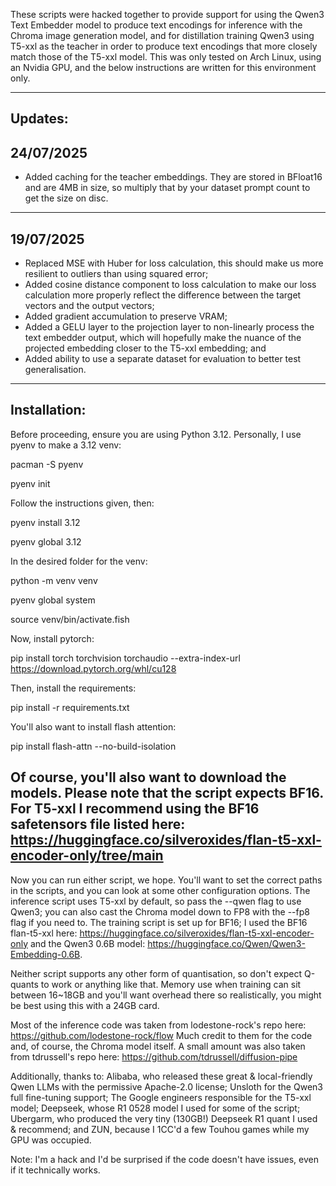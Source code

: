 These scripts were hacked together to provide support for using the Qwen3 Text Embedder model to produce text encodings for inference with the Chroma image generation model, and for distillation training Qwen3 using T5-xxl as the teacher in order to produce text encodings that more closely match those of the T5-xxl model. This was only tested on Arch Linux, using an Nvidia GPU, and the below instructions are written for this environment only.

---
Updates:
---
24/07/2025
---

- Added caching for the teacher embeddings. They are stored in BFloat16 and are 4MB in size, so multiply that by your dataset prompt count to get the size on disc. 

---
19/07/2025
---

- Replaced MSE with Huber for loss calculation, this should make us more resilient to outliers than using squared error;
- Added cosine distance component to loss calculation to make our loss calculation more properly reflect the difference between the target vectors and the output vectors;
- Added gradient accumulation to preserve VRAM;
- Added a GELU layer to the projection layer to non-linearly process the text embedder output, which will hopefully make the nuance of the projected embedding closer to the T5-xxl embedding; and
- Added ability to use a separate dataset for evaluation to better test generalisation.
---
Installation:
---

Before proceeding, ensure you are using Python 3.12. Personally, I use pyenv to make a 3.12 venv:

  pacman -S pyenv

  pyenv init

Follow the instructions given, then:

  pyenv install 3.12

  pyenv global 3.12

In the desired folder for the venv:

  python -m venv venv

  pyenv global system

  source venv/bin/activate.fish

Now, install pytorch:

  pip install torch torchvision torchaudio --extra-index-url https://download.pytorch.org/whl/cu128

Then, install the requirements:

  pip install -r requirements.txt

You'll also want to install flash attention:

  pip install flash-attn --no-build-isolation

Of course, you'll also want to download the models. Please note that the script expects BF16. For T5-xxl I recommend using the BF16 safetensors file listed here: https://huggingface.co/silveroxides/flan-t5-xxl-encoder-only/tree/main
---
Now you can run either script, we hope. You'll want to set the correct paths in the scripts, and you can look at some other configuration options. The inference script uses T5-xxl by default, so pass the --qwen flag to use Qwen3; you can also cast the Chroma model down to FP8 with the --fp8 flag if you need to. The training script is set up for BF16; I used the BF16 flan-t5-xxl here: https://huggingface.co/silveroxides/flan-t5-xxl-encoder-only and the Qwen3 0.6B model: https://huggingface.co/Qwen/Qwen3-Embedding-0.6B.

Neither script supports any other form of quantisation, so don't expect Q-quants to work or anything like that. Memory use when training can sit between 16~18GB and you'll want overhead there so realistically, you might be best using this with a 24GB card.

Most of the inference code was taken from lodestone-rock's repo here: https://github.com/lodestone-rock/flow
Much credit to them for the code and, of course, the Chroma model itself.
A small amount was also taken from tdrussell's repo here: https://github.com/tdrussell/diffusion-pipe

Additionally, thanks to: 
Alibaba, who released these great & local-friendly Qwen LLMs with the permissive Apache-2.0 license;
Unsloth for the Qwen3 full fine-tuning support;
The Google engineers responsible for the T5-xxl model;
Deepseek, whose R1 0528 model I used for some of the script;
Ubergarm, who produced the very tiny (130GB!) Deepseek R1 quant I used & recommend; and
ZUN, because I 1CC'd a few Touhou games while my GPU was occupied.

Note: I'm a hack and I'd be surprised if the code doesn't have issues, even if it technically works.
